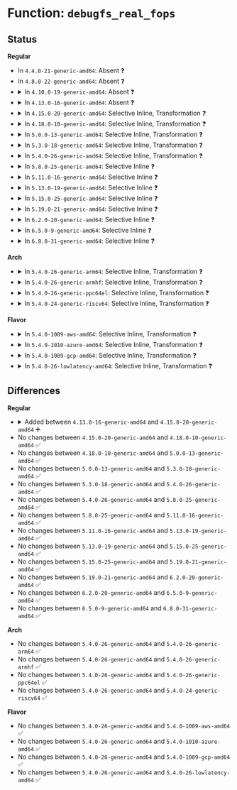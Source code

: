 # Function: <code>debugfs_real_fops</code>

## Status
<b>Regular</b>
<ul>
<li>
In <code>4.4.0-21-generic-amd64</code>: Absent ❓
</li>
<li>
In <code>4.8.0-22-generic-amd64</code>: Absent ❓
</li>
<li>
<details>
<summary>In <code>4.10.0-19-generic-amd64</code>: Absent ❓</summary>

```json
{
  "name": "debugfs_real_fops",
  "collision_type": "Unique Static",
  "inline_type": "Full",
  "funcs": [
    {
      "addr": 18446744071582425643,
      "name": "debugfs_real_fops",
      "external": false,
      "loc": "include/linux/debugfs.h:56",
      "file": "fs/debugfs/file.c",
      "inline": "declared, inlined",
      "caller_inline": [
        "fs/debugfs/file.c:full_proxy_open",
        "fs/debugfs/file.c:full_proxy_poll",
        "fs/debugfs/file.c:full_proxy_unlocked_ioctl",
        "fs/debugfs/file.c:full_proxy_write",
        "fs/debugfs/file.c:full_proxy_read",
        "fs/debugfs/file.c:full_proxy_llseek",
        "fs/debugfs/file.c:open_proxy_open"
      ],
      "caller_func": []
    }
  ],
  "symbols": []
}
```
</details>
</li>
<li>
<details>
<summary>In <code>4.13.0-16-generic-amd64</code>: Absent ❓</summary>

```json
{
  "name": "debugfs_real_fops",
  "collision_type": "Unique Static",
  "inline_type": "Full",
  "funcs": [
    {
      "addr": 18446744071582509210,
      "name": "debugfs_real_fops",
      "external": false,
      "loc": "include/linux/debugfs.h:55",
      "file": "fs/debugfs/file.c",
      "inline": "declared, inlined",
      "caller_inline": [
        "fs/debugfs/file.c:full_proxy_open",
        "fs/debugfs/file.c:full_proxy_poll",
        "fs/debugfs/file.c:full_proxy_unlocked_ioctl",
        "fs/debugfs/file.c:full_proxy_write",
        "fs/debugfs/file.c:full_proxy_read",
        "fs/debugfs/file.c:full_proxy_llseek",
        "fs/debugfs/file.c:open_proxy_open"
      ],
      "caller_func": []
    }
  ],
  "symbols": []
}
```
</details>
</li>
<li>
<details>
<summary>In <code>4.15.0-20-generic-amd64</code>: Selective Inline, Transformation ❓</summary>

```c
const struct file_operations * debugfs_real_fops(const struct file * filp)
```

```json
{
  "name": "debugfs_real_fops",
  "collision_type": "Unique Global",
  "inline_type": "Selective",
  "funcs": [
    {
      "addr": 18446744071582660776,
      "name": "debugfs_real_fops",
      "external": true,
      "loc": "fs/debugfs/file.c:48",
      "file": "fs/debugfs/file.c",
      "inline": "not declared, inlined",
      "caller_inline": [
        "fs/debugfs/file.c:full_proxy_open",
        "fs/debugfs/file.c:full_proxy_release",
        "fs/debugfs/file.c:full_proxy_poll",
        "fs/debugfs/file.c:full_proxy_unlocked_ioctl",
        "fs/debugfs/file.c:full_proxy_write",
        "fs/debugfs/file.c:full_proxy_read",
        "fs/debugfs/file.c:full_proxy_llseek",
        "fs/debugfs/file.c:open_proxy_open"
      ],
      "caller_func": [
        "fs/debugfs/file.c:full_proxy_open",
        "fs/debugfs/file.c:full_proxy_release",
        "fs/debugfs/file.c:full_proxy_poll",
        "fs/debugfs/file.c:full_proxy_unlocked_ioctl",
        "fs/debugfs/file.c:full_proxy_write",
        "fs/debugfs/file.c:full_proxy_read",
        "fs/debugfs/file.c:full_proxy_llseek",
        "fs/debugfs/file.c:open_proxy_open"
      ]
    }
  ],
  "symbols": [
    {
      "addr": 18446744071582659536,
      "name": "debugfs_real_fops.part.3",
      "section": ".text",
      "bind": "STB_LOCAL",
      "size": 15
    },
    {
      "addr": 18446744071582659552,
      "name": "debugfs_real_fops",
      "section": ".text",
      "bind": "STB_GLOBAL",
      "size": 32
    }
  ]
}
```
</details>
</li>
<li>
<details>
<summary>In <code>4.18.0-10-generic-amd64</code>: Selective Inline, Transformation ❓</summary>

```c
const struct file_operations * debugfs_real_fops(const struct file * filp)
```

```json
{
  "name": "debugfs_real_fops",
  "collision_type": "Unique Global",
  "inline_type": "Selective",
  "funcs": [
    {
      "addr": 18446744071582854236,
      "name": "debugfs_real_fops",
      "external": true,
      "loc": "fs/debugfs/file.c:48",
      "file": "fs/debugfs/file.c",
      "inline": "not declared, inlined",
      "caller_inline": [
        "fs/debugfs/file.c:full_proxy_open",
        "fs/debugfs/file.c:full_proxy_release",
        "fs/debugfs/file.c:full_proxy_poll",
        "fs/debugfs/file.c:full_proxy_unlocked_ioctl",
        "fs/debugfs/file.c:full_proxy_write",
        "fs/debugfs/file.c:full_proxy_read",
        "fs/debugfs/file.c:full_proxy_llseek",
        "fs/debugfs/file.c:open_proxy_open"
      ],
      "caller_func": [
        "fs/debugfs/file.c:full_proxy_open",
        "fs/debugfs/file.c:full_proxy_release",
        "fs/debugfs/file.c:full_proxy_poll",
        "fs/debugfs/file.c:full_proxy_unlocked_ioctl",
        "fs/debugfs/file.c:full_proxy_write",
        "fs/debugfs/file.c:full_proxy_read",
        "fs/debugfs/file.c:full_proxy_llseek",
        "fs/debugfs/file.c:open_proxy_open"
      ]
    }
  ],
  "symbols": [
    {
      "addr": 18446744071582852848,
      "name": "debugfs_real_fops.part.5",
      "section": ".text",
      "bind": "STB_LOCAL",
      "size": 15
    },
    {
      "addr": 18446744071582852864,
      "name": "debugfs_real_fops",
      "section": ".text",
      "bind": "STB_GLOBAL",
      "size": 32
    }
  ]
}
```
</details>
</li>
<li>
<details>
<summary>In <code>5.0.0-13-generic-amd64</code>: Selective Inline, Transformation ❓</summary>

```c
const struct file_operations * debugfs_real_fops(const struct file * filp)
```

```json
{
  "name": "debugfs_real_fops",
  "collision_type": "Unique Global",
  "inline_type": "Selective",
  "funcs": [
    {
      "addr": 18446744071582962382,
      "name": "debugfs_real_fops",
      "external": true,
      "loc": "fs/debugfs/file.c:48",
      "file": "fs/debugfs/file.c",
      "inline": "not declared, inlined",
      "caller_inline": [
        "fs/debugfs/file.c:full_proxy_open",
        "fs/debugfs/file.c:full_proxy_release",
        "fs/debugfs/file.c:full_proxy_poll",
        "fs/debugfs/file.c:full_proxy_unlocked_ioctl",
        "fs/debugfs/file.c:full_proxy_write",
        "fs/debugfs/file.c:full_proxy_read",
        "fs/debugfs/file.c:full_proxy_llseek",
        "fs/debugfs/file.c:open_proxy_open"
      ],
      "caller_func": [
        "fs/debugfs/file.c:full_proxy_open",
        "fs/debugfs/file.c:full_proxy_release",
        "fs/debugfs/file.c:full_proxy_poll",
        "fs/debugfs/file.c:full_proxy_unlocked_ioctl",
        "fs/debugfs/file.c:full_proxy_write",
        "fs/debugfs/file.c:full_proxy_read",
        "fs/debugfs/file.c:full_proxy_llseek",
        "fs/debugfs/file.c:open_proxy_open"
      ]
    }
  ],
  "symbols": [
    {
      "addr": 18446744071582961120,
      "name": "debugfs_real_fops.part.5",
      "section": ".text",
      "bind": "STB_LOCAL",
      "size": 15
    },
    {
      "addr": 18446744071582961136,
      "name": "debugfs_real_fops",
      "section": ".text",
      "bind": "STB_GLOBAL",
      "size": 32
    }
  ]
}
```
</details>
</li>
<li>
<details>
<summary>In <code>5.3.0-18-generic-amd64</code>: Selective Inline, Transformation ❓</summary>

```c
const struct file_operations * debugfs_real_fops(const struct file * filp)
```

```json
{
  "name": "debugfs_real_fops",
  "collision_type": "Unique Global",
  "inline_type": "Selective",
  "funcs": [
    {
      "addr": 18446744071583143231,
      "name": "debugfs_real_fops",
      "external": true,
      "loc": "fs/debugfs/file.c:48",
      "file": "fs/debugfs/file.c",
      "inline": "not declared, inlined",
      "caller_inline": [
        "fs/debugfs/file.c:full_proxy_open",
        "fs/debugfs/file.c:full_proxy_release",
        "fs/debugfs/file.c:full_proxy_poll",
        "fs/debugfs/file.c:full_proxy_unlocked_ioctl",
        "fs/debugfs/file.c:full_proxy_write",
        "fs/debugfs/file.c:full_proxy_read",
        "fs/debugfs/file.c:full_proxy_llseek",
        "fs/debugfs/file.c:open_proxy_open"
      ],
      "caller_func": [
        "fs/debugfs/file.c:full_proxy_open",
        "fs/debugfs/file.c:full_proxy_release",
        "fs/debugfs/file.c:full_proxy_poll",
        "fs/debugfs/file.c:full_proxy_unlocked_ioctl",
        "fs/debugfs/file.c:full_proxy_write",
        "fs/debugfs/file.c:full_proxy_read",
        "fs/debugfs/file.c:full_proxy_llseek",
        "fs/debugfs/file.c:open_proxy_open"
      ]
    }
  ],
  "symbols": [
    {
      "addr": 18446744071583143659,
      "name": "debugfs_real_fops.part.0",
      "section": ".text",
      "bind": "STB_LOCAL",
      "size": 27
    },
    {
      "addr": 18446744071583143686,
      "name": "debugfs_real_fops.cold",
      "section": ".text",
      "bind": "STB_LOCAL",
      "size": 10
    },
    {
      "addr": 18446744071583141824,
      "name": "debugfs_real_fops",
      "section": ".text",
      "bind": "STB_GLOBAL",
      "size": 30
    }
  ]
}
```
</details>
</li>
<li>
<details>
<summary>In <code>5.4.0-26-generic-amd64</code>: Selective Inline, Transformation ❓</summary>

```c
const struct file_operations * debugfs_real_fops(const struct file * filp)
```

```json
{
  "name": "debugfs_real_fops",
  "collision_type": "Unique Global",
  "inline_type": "Selective",
  "funcs": [
    {
      "addr": 18446744071583249436,
      "name": "debugfs_real_fops",
      "external": true,
      "loc": "fs/debugfs/file.c:49",
      "file": "fs/debugfs/file.c",
      "inline": "not declared, inlined",
      "caller_inline": [
        "fs/debugfs/file.c:full_proxy_open",
        "fs/debugfs/file.c:full_proxy_release",
        "fs/debugfs/file.c:full_proxy_poll",
        "fs/debugfs/file.c:full_proxy_unlocked_ioctl",
        "fs/debugfs/file.c:full_proxy_write",
        "fs/debugfs/file.c:full_proxy_read",
        "fs/debugfs/file.c:full_proxy_llseek",
        "fs/debugfs/file.c:open_proxy_open"
      ],
      "caller_func": [
        "fs/debugfs/file.c:full_proxy_open",
        "fs/debugfs/file.c:full_proxy_release",
        "fs/debugfs/file.c:full_proxy_poll",
        "fs/debugfs/file.c:full_proxy_unlocked_ioctl",
        "fs/debugfs/file.c:full_proxy_write",
        "fs/debugfs/file.c:full_proxy_read",
        "fs/debugfs/file.c:full_proxy_llseek",
        "fs/debugfs/file.c:open_proxy_open"
      ]
    }
  ],
  "symbols": [
    {
      "addr": 18446744071583248000,
      "name": "debugfs_real_fops.part.0",
      "section": ".text",
      "bind": "STB_LOCAL",
      "size": 15
    },
    {
      "addr": 18446744071583248016,
      "name": "debugfs_real_fops",
      "section": ".text",
      "bind": "STB_GLOBAL",
      "size": 32
    }
  ]
}
```
</details>
</li>
<li>
<details>
<summary>In <code>5.8.0-25-generic-amd64</code>: Selective Inline ❓</summary>

```c
const struct file_operations * debugfs_real_fops(const struct file * filp)
```

```json
{
  "name": "debugfs_real_fops",
  "collision_type": "Unique Global",
  "inline_type": "Selective",
  "funcs": [
    {
      "addr": 18446744071583575805,
      "name": "debugfs_real_fops",
      "external": true,
      "loc": "fs/debugfs/file.c:50",
      "file": "fs/debugfs/file.c",
      "inline": "not declared, inlined",
      "caller_inline": [
        "fs/debugfs/file.c:full_proxy_open",
        "fs/debugfs/file.c:full_proxy_open",
        "fs/debugfs/file.c:full_proxy_release",
        "fs/debugfs/file.c:full_proxy_release",
        "fs/debugfs/file.c:full_proxy_poll",
        "fs/debugfs/file.c:full_proxy_poll",
        "fs/debugfs/file.c:full_proxy_unlocked_ioctl",
        "fs/debugfs/file.c:full_proxy_unlocked_ioctl",
        "fs/debugfs/file.c:full_proxy_write",
        "fs/debugfs/file.c:full_proxy_write",
        "fs/debugfs/file.c:full_proxy_read",
        "fs/debugfs/file.c:full_proxy_read",
        "fs/debugfs/file.c:full_proxy_llseek",
        "fs/debugfs/file.c:full_proxy_llseek",
        "fs/debugfs/file.c:open_proxy_open",
        "fs/debugfs/file.c:open_proxy_open"
      ],
      "caller_func": []
    }
  ],
  "symbols": [
    {
      "addr": 18446744071583573104,
      "name": "debugfs_real_fops",
      "section": ".text",
      "bind": "STB_GLOBAL",
      "size": 32
    }
  ]
}
```
</details>
</li>
<li>
<details>
<summary>In <code>5.11.0-16-generic-amd64</code>: Selective Inline ❓</summary>

```c
const struct file_operations * debugfs_real_fops(const struct file * filp)
```

```json
{
  "name": "debugfs_real_fops",
  "collision_type": "Unique Global",
  "inline_type": "Selective",
  "funcs": [
    {
      "addr": 18446744071583696269,
      "name": "debugfs_real_fops",
      "external": true,
      "loc": "fs/debugfs/file.c:50",
      "file": "fs/debugfs/file.c",
      "inline": "not declared, inlined",
      "caller_inline": [
        "fs/debugfs/file.c:full_proxy_open",
        "fs/debugfs/file.c:full_proxy_open",
        "fs/debugfs/file.c:full_proxy_release",
        "fs/debugfs/file.c:full_proxy_release",
        "fs/debugfs/file.c:full_proxy_poll",
        "fs/debugfs/file.c:full_proxy_poll",
        "fs/debugfs/file.c:full_proxy_unlocked_ioctl",
        "fs/debugfs/file.c:full_proxy_unlocked_ioctl",
        "fs/debugfs/file.c:full_proxy_write",
        "fs/debugfs/file.c:full_proxy_write",
        "fs/debugfs/file.c:full_proxy_read",
        "fs/debugfs/file.c:full_proxy_read",
        "fs/debugfs/file.c:full_proxy_llseek",
        "fs/debugfs/file.c:full_proxy_llseek",
        "fs/debugfs/file.c:open_proxy_open",
        "fs/debugfs/file.c:open_proxy_open"
      ],
      "caller_func": []
    }
  ],
  "symbols": [
    {
      "addr": 18446744071583693568,
      "name": "debugfs_real_fops",
      "section": ".text",
      "bind": "STB_GLOBAL",
      "size": 32
    }
  ]
}
```
</details>
</li>
<li>
<details>
<summary>In <code>5.13.0-19-generic-amd64</code>: Selective Inline ❓</summary>

```c
const struct file_operations * debugfs_real_fops(const struct file * filp)
```

```json
{
  "name": "debugfs_real_fops",
  "collision_type": "Unique Global",
  "inline_type": "Selective",
  "funcs": [
    {
      "addr": 18446744071583721053,
      "name": "debugfs_real_fops",
      "external": true,
      "loc": "fs/debugfs/file.c:50",
      "file": "fs/debugfs/file.c",
      "inline": "not declared, inlined",
      "caller_inline": [
        "fs/debugfs/file.c:full_proxy_open",
        "fs/debugfs/file.c:full_proxy_open",
        "fs/debugfs/file.c:full_proxy_release",
        "fs/debugfs/file.c:full_proxy_release",
        "fs/debugfs/file.c:full_proxy_poll",
        "fs/debugfs/file.c:full_proxy_poll",
        "fs/debugfs/file.c:full_proxy_unlocked_ioctl",
        "fs/debugfs/file.c:full_proxy_unlocked_ioctl",
        "fs/debugfs/file.c:full_proxy_write",
        "fs/debugfs/file.c:full_proxy_write",
        "fs/debugfs/file.c:full_proxy_read",
        "fs/debugfs/file.c:full_proxy_read",
        "fs/debugfs/file.c:full_proxy_llseek",
        "fs/debugfs/file.c:full_proxy_llseek",
        "fs/debugfs/file.c:open_proxy_open",
        "fs/debugfs/file.c:open_proxy_open"
      ],
      "caller_func": []
    }
  ],
  "symbols": [
    {
      "addr": 18446744071583718144,
      "name": "debugfs_real_fops",
      "section": ".text",
      "bind": "STB_GLOBAL",
      "size": 32
    }
  ]
}
```
</details>
</li>
<li>
<details>
<summary>In <code>5.15.0-25-generic-amd64</code>: Selective Inline ❓</summary>

```c
const struct file_operations * debugfs_real_fops(const struct file * filp)
```

```json
{
  "name": "debugfs_real_fops",
  "collision_type": "Unique Global",
  "inline_type": "Selective",
  "funcs": [
    {
      "addr": 18446744071584081276,
      "name": "debugfs_real_fops",
      "external": true,
      "loc": "fs/debugfs/file.c:50",
      "file": "fs/debugfs/file.c",
      "inline": "not declared, inlined",
      "caller_inline": [
        "fs/debugfs/file.c:full_proxy_open",
        "fs/debugfs/file.c:full_proxy_release",
        "fs/debugfs/file.c:full_proxy_poll",
        "fs/debugfs/file.c:full_proxy_unlocked_ioctl",
        "fs/debugfs/file.c:full_proxy_write",
        "fs/debugfs/file.c:full_proxy_read",
        "fs/debugfs/file.c:full_proxy_llseek",
        "fs/debugfs/file.c:open_proxy_open"
      ],
      "caller_func": []
    }
  ],
  "symbols": [
    {
      "addr": 18446744071584076736,
      "name": "debugfs_real_fops",
      "section": ".text",
      "bind": "STB_GLOBAL",
      "size": 32
    }
  ]
}
```
</details>
</li>
<li>
<details>
<summary>In <code>5.19.0-21-generic-amd64</code>: Selective Inline ❓</summary>

```c
const struct file_operations * debugfs_real_fops(const struct file * filp)
```

```json
{
  "name": "debugfs_real_fops",
  "collision_type": "Unique Global",
  "inline_type": "Selective",
  "funcs": [
    {
      "addr": 18446744071584674464,
      "name": "debugfs_real_fops",
      "external": true,
      "loc": "fs/debugfs/file.c:50",
      "file": "fs/debugfs/file.c",
      "inline": "not declared, inlined",
      "caller_inline": [
        "fs/debugfs/file.c:full_proxy_open",
        "fs/debugfs/file.c:full_proxy_release",
        "fs/debugfs/file.c:full_proxy_poll",
        "fs/debugfs/file.c:full_proxy_unlocked_ioctl",
        "fs/debugfs/file.c:full_proxy_write",
        "fs/debugfs/file.c:full_proxy_read",
        "fs/debugfs/file.c:full_proxy_llseek",
        "fs/debugfs/file.c:open_proxy_open"
      ],
      "caller_func": []
    }
  ],
  "symbols": [
    {
      "addr": 18446744071584668768,
      "name": "debugfs_real_fops",
      "section": ".text",
      "bind": "STB_GLOBAL",
      "size": 44
    }
  ]
}
```
</details>
</li>
<li>
<details>
<summary>In <code>6.2.0-20-generic-amd64</code>: Selective Inline ❓</summary>

```c
const struct file_operations * debugfs_real_fops(const struct file * filp)
```

```json
{
  "name": "debugfs_real_fops",
  "collision_type": "Unique Global",
  "inline_type": "Selective",
  "funcs": [
    {
      "addr": 18446744071585358880,
      "name": "debugfs_real_fops",
      "external": true,
      "loc": "fs/debugfs/file.c:50",
      "file": "fs/debugfs/file.c",
      "inline": "not declared, inlined",
      "caller_inline": [
        "fs/debugfs/file.c:full_proxy_open",
        "fs/debugfs/file.c:full_proxy_release",
        "fs/debugfs/file.c:full_proxy_poll",
        "fs/debugfs/file.c:full_proxy_unlocked_ioctl",
        "fs/debugfs/file.c:full_proxy_write",
        "fs/debugfs/file.c:full_proxy_read",
        "fs/debugfs/file.c:full_proxy_llseek",
        "fs/debugfs/file.c:open_proxy_open"
      ],
      "caller_func": [
        "mm/vmscan.c:lru_gen_seq_show"
      ]
    }
  ],
  "symbols": [
    {
      "addr": 18446744071585352016,
      "name": "debugfs_real_fops",
      "section": ".text",
      "bind": "STB_GLOBAL",
      "size": 44
    }
  ]
}
```
</details>
</li>
<li>
<details>
<summary>In <code>6.5.0-9-generic-amd64</code>: Selective Inline ❓</summary>

```c
const struct file_operations * debugfs_real_fops(const struct file * filp)
```

```json
{
  "name": "debugfs_real_fops",
  "collision_type": "Unique Global",
  "inline_type": "Selective",
  "funcs": [
    {
      "addr": 18446744071585589219,
      "name": "debugfs_real_fops",
      "external": true,
      "loc": "fs/debugfs/file.c:50",
      "file": "fs/debugfs/file.c",
      "inline": "not declared, inlined",
      "caller_inline": [
        "fs/debugfs/file.c:full_proxy_open",
        "fs/debugfs/file.c:full_proxy_release",
        "fs/debugfs/file.c:full_proxy_poll",
        "fs/debugfs/file.c:full_proxy_unlocked_ioctl",
        "fs/debugfs/file.c:full_proxy_write",
        "fs/debugfs/file.c:full_proxy_read",
        "fs/debugfs/file.c:full_proxy_llseek",
        "fs/debugfs/file.c:open_proxy_open"
      ],
      "caller_func": [
        "mm/vmscan.c:lru_gen_seq_show"
      ]
    }
  ],
  "symbols": [
    {
      "addr": 18446744071585582176,
      "name": "debugfs_real_fops",
      "section": ".text",
      "bind": "STB_GLOBAL",
      "size": 47
    }
  ]
}
```
</details>
</li>
<li>
<details>
<summary>In <code>6.8.0-31-generic-amd64</code>: Selective Inline ❓</summary>

```c
const struct file_operations * debugfs_real_fops(const struct file * filp)
```

```json
{
  "name": "debugfs_real_fops",
  "collision_type": "Unique Global",
  "inline_type": "Selective",
  "funcs": [
    {
      "addr": 18446744071585829411,
      "name": "debugfs_real_fops",
      "external": true,
      "loc": "fs/debugfs/file.c:50",
      "file": "fs/debugfs/file.c",
      "inline": "not declared, inlined",
      "caller_inline": [
        "fs/debugfs/file.c:full_proxy_open",
        "fs/debugfs/file.c:full_proxy_release",
        "fs/debugfs/file.c:full_proxy_poll",
        "fs/debugfs/file.c:full_proxy_unlocked_ioctl",
        "fs/debugfs/file.c:full_proxy_write",
        "fs/debugfs/file.c:full_proxy_read",
        "fs/debugfs/file.c:full_proxy_llseek",
        "fs/debugfs/file.c:open_proxy_open"
      ],
      "caller_func": [
        "mm/vmscan.c:lru_gen_seq_show"
      ]
    }
  ],
  "symbols": [
    {
      "addr": 18446744071585821184,
      "name": "debugfs_real_fops",
      "section": ".text",
      "bind": "STB_GLOBAL",
      "size": 50
    }
  ]
}
```
</details>
</li>
</ul>
<b>Arch</b>
<ul>
<li>
<details>
<summary>In <code>5.4.0-26-generic-arm64</code>: Selective Inline, Transformation ❓</summary>

```c
const struct file_operations * debugfs_real_fops(const struct file * filp)
```

```json
{
  "name": "debugfs_real_fops",
  "collision_type": "Unique Global",
  "inline_type": "Selective",
  "funcs": [
    {
      "addr": 18446603336494976288,
      "name": "debugfs_real_fops",
      "external": true,
      "loc": "fs/debugfs/file.c:49",
      "file": "fs/debugfs/file.c",
      "inline": "not declared, inlined",
      "caller_inline": [
        "fs/debugfs/file.c:full_proxy_open",
        "fs/debugfs/file.c:full_proxy_release",
        "fs/debugfs/file.c:full_proxy_poll",
        "fs/debugfs/file.c:full_proxy_unlocked_ioctl",
        "fs/debugfs/file.c:full_proxy_write",
        "fs/debugfs/file.c:full_proxy_read",
        "fs/debugfs/file.c:full_proxy_llseek",
        "fs/debugfs/file.c:open_proxy_open"
      ],
      "caller_func": [
        "fs/debugfs/file.c:full_proxy_open",
        "fs/debugfs/file.c:full_proxy_release",
        "fs/debugfs/file.c:full_proxy_poll",
        "fs/debugfs/file.c:full_proxy_unlocked_ioctl",
        "fs/debugfs/file.c:full_proxy_write",
        "fs/debugfs/file.c:full_proxy_read",
        "fs/debugfs/file.c:full_proxy_llseek",
        "fs/debugfs/file.c:open_proxy_open"
      ]
    }
  ],
  "symbols": [
    {
      "addr": 18446603336494974560,
      "name": "debugfs_real_fops.part.0",
      "section": ".text",
      "bind": "STB_LOCAL",
      "size": 32
    },
    {
      "addr": 18446603336494974592,
      "name": "debugfs_real_fops",
      "section": ".text",
      "bind": "STB_GLOBAL",
      "size": 68
    }
  ]
}
```
</details>
</li>
<li>
<details>
<summary>In <code>5.4.0-26-generic-armhf</code>: Selective Inline, Transformation ❓</summary>

```c
const struct file_operations * debugfs_real_fops(const struct file * filp)
```

```json
{
  "name": "debugfs_real_fops",
  "collision_type": "Unique Global",
  "inline_type": "Selective",
  "funcs": [
    {
      "addr": 3228381688,
      "name": "debugfs_real_fops",
      "external": true,
      "loc": "fs/debugfs/file.c:49",
      "file": "fs/debugfs/file.c",
      "inline": "not declared, inlined",
      "caller_inline": [
        "fs/debugfs/file.c:full_proxy_open",
        "fs/debugfs/file.c:full_proxy_release",
        "fs/debugfs/file.c:full_proxy_poll",
        "fs/debugfs/file.c:full_proxy_unlocked_ioctl",
        "fs/debugfs/file.c:full_proxy_write",
        "fs/debugfs/file.c:full_proxy_read",
        "fs/debugfs/file.c:full_proxy_llseek",
        "fs/debugfs/file.c:open_proxy_open"
      ],
      "caller_func": [
        "fs/debugfs/file.c:full_proxy_open",
        "fs/debugfs/file.c:full_proxy_release",
        "fs/debugfs/file.c:full_proxy_poll",
        "fs/debugfs/file.c:full_proxy_unlocked_ioctl",
        "fs/debugfs/file.c:full_proxy_write",
        "fs/debugfs/file.c:full_proxy_read",
        "fs/debugfs/file.c:full_proxy_llseek",
        "fs/debugfs/file.c:open_proxy_open"
      ]
    }
  ],
  "symbols": [
    {
      "addr": 3228379976,
      "name": "debugfs_real_fops.part.0",
      "section": ".text",
      "bind": "STB_LOCAL",
      "size": 52
    },
    {
      "addr": 3228380028,
      "name": "debugfs_real_fops",
      "section": ".text",
      "bind": "STB_GLOBAL",
      "size": 52
    }
  ]
}
```
</details>
</li>
<li>
<details>
<summary>In <code>5.4.0-26-generic-ppc64el</code>: Selective Inline, Transformation ❓</summary>

```c
const struct file_operations * debugfs_real_fops(const struct file * filp)
```

```json
{
  "name": "debugfs_real_fops",
  "collision_type": "Unique Global",
  "inline_type": "Selective",
  "funcs": [
    {
      "addr": 13835058055288856776,
      "name": "debugfs_real_fops",
      "external": true,
      "loc": "fs/debugfs/file.c:49",
      "file": "fs/debugfs/file.c",
      "inline": "not declared, inlined",
      "caller_inline": [
        "fs/debugfs/file.c:full_proxy_open",
        "fs/debugfs/file.c:full_proxy_release",
        "fs/debugfs/file.c:full_proxy_poll",
        "fs/debugfs/file.c:full_proxy_unlocked_ioctl",
        "fs/debugfs/file.c:full_proxy_write",
        "fs/debugfs/file.c:full_proxy_read",
        "fs/debugfs/file.c:full_proxy_llseek",
        "fs/debugfs/file.c:open_proxy_open"
      ],
      "caller_func": [
        "fs/debugfs/file.c:full_proxy_open",
        "fs/debugfs/file.c:full_proxy_release",
        "fs/debugfs/file.c:full_proxy_poll",
        "fs/debugfs/file.c:full_proxy_unlocked_ioctl",
        "fs/debugfs/file.c:full_proxy_write",
        "fs/debugfs/file.c:full_proxy_read",
        "fs/debugfs/file.c:full_proxy_llseek",
        "fs/debugfs/file.c:open_proxy_open"
      ]
    }
  ],
  "symbols": [
    {
      "addr": 13835058055288854384,
      "name": "debugfs_real_fops.part.0",
      "section": ".text",
      "bind": "STB_LOCAL",
      "size": 20
    },
    {
      "addr": 13835058055288854416,
      "name": "debugfs_real_fops",
      "section": ".text",
      "bind": "STB_GLOBAL",
      "size": 52
    }
  ]
}
```
</details>
</li>
<li>
<details>
<summary>In <code>5.4.0-24-generic-riscv64</code>: Selective Inline, Transformation ❓</summary>

```c
const struct file_operations * debugfs_real_fops(const struct file * filp)
```

```json
{
  "name": "debugfs_real_fops",
  "collision_type": "Unique Global",
  "inline_type": "Selective",
  "funcs": [
    {
      "addr": 18446743936274276656,
      "name": "debugfs_real_fops",
      "external": true,
      "loc": "fs/debugfs/file.c:49",
      "file": "fs/debugfs/file.c",
      "inline": "not declared, inlined",
      "caller_inline": [
        "fs/debugfs/file.c:full_proxy_open",
        "fs/debugfs/file.c:full_proxy_release",
        "fs/debugfs/file.c:full_proxy_poll",
        "fs/debugfs/file.c:full_proxy_unlocked_ioctl",
        "fs/debugfs/file.c:full_proxy_write",
        "fs/debugfs/file.c:full_proxy_read",
        "fs/debugfs/file.c:full_proxy_llseek",
        "fs/debugfs/file.c:open_proxy_open"
      ],
      "caller_func": [
        "fs/debugfs/file.c:full_proxy_open",
        "fs/debugfs/file.c:full_proxy_release",
        "fs/debugfs/file.c:full_proxy_poll",
        "fs/debugfs/file.c:full_proxy_unlocked_ioctl",
        "fs/debugfs/file.c:full_proxy_write",
        "fs/debugfs/file.c:full_proxy_read",
        "fs/debugfs/file.c:full_proxy_llseek",
        "fs/debugfs/file.c:open_proxy_open"
      ]
    }
  ],
  "symbols": [
    {
      "addr": 18446743936274275036,
      "name": "debugfs_real_fops.part.0",
      "section": ".text",
      "bind": "STB_LOCAL",
      "size": 30
    },
    {
      "addr": 18446743936274275066,
      "name": "debugfs_real_fops",
      "section": ".text",
      "bind": "STB_GLOBAL",
      "size": 62
    }
  ]
}
```
</details>
</li>
</ul>
<b>Flavor</b>
<ul>
<li>
<details>
<summary>In <code>5.4.0-1009-aws-amd64</code>: Selective Inline, Transformation ❓</summary>

```c
const struct file_operations * debugfs_real_fops(const struct file * filp)
```

```json
{
  "name": "debugfs_real_fops",
  "collision_type": "Unique Global",
  "inline_type": "Selective",
  "funcs": [
    {
      "addr": 18446744071583218172,
      "name": "debugfs_real_fops",
      "external": true,
      "loc": "fs/debugfs/file.c:49",
      "file": "fs/debugfs/file.c",
      "inline": "not declared, inlined",
      "caller_inline": [
        "fs/debugfs/file.c:full_proxy_open",
        "fs/debugfs/file.c:full_proxy_release",
        "fs/debugfs/file.c:full_proxy_poll",
        "fs/debugfs/file.c:full_proxy_unlocked_ioctl",
        "fs/debugfs/file.c:full_proxy_write",
        "fs/debugfs/file.c:full_proxy_read",
        "fs/debugfs/file.c:full_proxy_llseek",
        "fs/debugfs/file.c:open_proxy_open"
      ],
      "caller_func": [
        "fs/debugfs/file.c:full_proxy_open",
        "fs/debugfs/file.c:full_proxy_release",
        "fs/debugfs/file.c:full_proxy_poll",
        "fs/debugfs/file.c:full_proxy_unlocked_ioctl",
        "fs/debugfs/file.c:full_proxy_write",
        "fs/debugfs/file.c:full_proxy_read",
        "fs/debugfs/file.c:full_proxy_llseek",
        "fs/debugfs/file.c:open_proxy_open"
      ]
    }
  ],
  "symbols": [
    {
      "addr": 18446744071583216736,
      "name": "debugfs_real_fops.part.0",
      "section": ".text",
      "bind": "STB_LOCAL",
      "size": 15
    },
    {
      "addr": 18446744071583216752,
      "name": "debugfs_real_fops",
      "section": ".text",
      "bind": "STB_GLOBAL",
      "size": 32
    }
  ]
}
```
</details>
</li>
<li>
<details>
<summary>In <code>5.4.0-1010-azure-amd64</code>: Selective Inline, Transformation ❓</summary>

```c
const struct file_operations * debugfs_real_fops(const struct file * filp)
```

```json
{
  "name": "debugfs_real_fops",
  "collision_type": "Unique Global",
  "inline_type": "Selective",
  "funcs": [
    {
      "addr": 18446744071583155324,
      "name": "debugfs_real_fops",
      "external": true,
      "loc": "fs/debugfs/file.c:49",
      "file": "fs/debugfs/file.c",
      "inline": "not declared, inlined",
      "caller_inline": [
        "fs/debugfs/file.c:full_proxy_open",
        "fs/debugfs/file.c:full_proxy_release",
        "fs/debugfs/file.c:full_proxy_poll",
        "fs/debugfs/file.c:full_proxy_unlocked_ioctl",
        "fs/debugfs/file.c:full_proxy_write",
        "fs/debugfs/file.c:full_proxy_read",
        "fs/debugfs/file.c:full_proxy_llseek",
        "fs/debugfs/file.c:open_proxy_open"
      ],
      "caller_func": [
        "fs/debugfs/file.c:full_proxy_open",
        "fs/debugfs/file.c:full_proxy_release",
        "fs/debugfs/file.c:full_proxy_poll",
        "fs/debugfs/file.c:full_proxy_unlocked_ioctl",
        "fs/debugfs/file.c:full_proxy_write",
        "fs/debugfs/file.c:full_proxy_read",
        "fs/debugfs/file.c:full_proxy_llseek",
        "fs/debugfs/file.c:open_proxy_open"
      ]
    }
  ],
  "symbols": [
    {
      "addr": 18446744071583153888,
      "name": "debugfs_real_fops.part.0",
      "section": ".text",
      "bind": "STB_LOCAL",
      "size": 15
    },
    {
      "addr": 18446744071583153904,
      "name": "debugfs_real_fops",
      "section": ".text",
      "bind": "STB_GLOBAL",
      "size": 32
    }
  ]
}
```
</details>
</li>
<li>
<details>
<summary>In <code>5.4.0-1009-gcp-amd64</code>: Selective Inline, Transformation ❓</summary>

```c
const struct file_operations * debugfs_real_fops(const struct file * filp)
```

```json
{
  "name": "debugfs_real_fops",
  "collision_type": "Unique Global",
  "inline_type": "Selective",
  "funcs": [
    {
      "addr": 18446744071583202204,
      "name": "debugfs_real_fops",
      "external": true,
      "loc": "fs/debugfs/file.c:49",
      "file": "fs/debugfs/file.c",
      "inline": "not declared, inlined",
      "caller_inline": [
        "fs/debugfs/file.c:full_proxy_open",
        "fs/debugfs/file.c:full_proxy_release",
        "fs/debugfs/file.c:full_proxy_poll",
        "fs/debugfs/file.c:full_proxy_unlocked_ioctl",
        "fs/debugfs/file.c:full_proxy_write",
        "fs/debugfs/file.c:full_proxy_read",
        "fs/debugfs/file.c:full_proxy_llseek",
        "fs/debugfs/file.c:open_proxy_open"
      ],
      "caller_func": [
        "fs/debugfs/file.c:full_proxy_open",
        "fs/debugfs/file.c:full_proxy_release",
        "fs/debugfs/file.c:full_proxy_poll",
        "fs/debugfs/file.c:full_proxy_unlocked_ioctl",
        "fs/debugfs/file.c:full_proxy_write",
        "fs/debugfs/file.c:full_proxy_read",
        "fs/debugfs/file.c:full_proxy_llseek",
        "fs/debugfs/file.c:open_proxy_open"
      ]
    }
  ],
  "symbols": [
    {
      "addr": 18446744071583200768,
      "name": "debugfs_real_fops.part.0",
      "section": ".text",
      "bind": "STB_LOCAL",
      "size": 15
    },
    {
      "addr": 18446744071583200784,
      "name": "debugfs_real_fops",
      "section": ".text",
      "bind": "STB_GLOBAL",
      "size": 32
    }
  ]
}
```
</details>
</li>
<li>
<details>
<summary>In <code>5.4.0-26-lowlatency-amd64</code>: Selective Inline, Transformation ❓</summary>

```c
const struct file_operations * debugfs_real_fops(const struct file * filp)
```

```json
{
  "name": "debugfs_real_fops",
  "collision_type": "Unique Global",
  "inline_type": "Selective",
  "funcs": [
    {
      "addr": 18446744071583296092,
      "name": "debugfs_real_fops",
      "external": true,
      "loc": "fs/debugfs/file.c:49",
      "file": "fs/debugfs/file.c",
      "inline": "not declared, inlined",
      "caller_inline": [
        "fs/debugfs/file.c:full_proxy_open",
        "fs/debugfs/file.c:full_proxy_release",
        "fs/debugfs/file.c:full_proxy_poll",
        "fs/debugfs/file.c:full_proxy_unlocked_ioctl",
        "fs/debugfs/file.c:full_proxy_write",
        "fs/debugfs/file.c:full_proxy_read",
        "fs/debugfs/file.c:full_proxy_llseek",
        "fs/debugfs/file.c:open_proxy_open"
      ],
      "caller_func": [
        "fs/debugfs/file.c:full_proxy_open",
        "fs/debugfs/file.c:full_proxy_release",
        "fs/debugfs/file.c:full_proxy_poll",
        "fs/debugfs/file.c:full_proxy_unlocked_ioctl",
        "fs/debugfs/file.c:full_proxy_write",
        "fs/debugfs/file.c:full_proxy_read",
        "fs/debugfs/file.c:full_proxy_llseek",
        "fs/debugfs/file.c:open_proxy_open"
      ]
    }
  ],
  "symbols": [
    {
      "addr": 18446744071583294656,
      "name": "debugfs_real_fops.part.0",
      "section": ".text",
      "bind": "STB_LOCAL",
      "size": 15
    },
    {
      "addr": 18446744071583294672,
      "name": "debugfs_real_fops",
      "section": ".text",
      "bind": "STB_GLOBAL",
      "size": 32
    }
  ]
}
```
</details>
</li>
</ul>

## Differences
<b>Regular</b>
<ul>
<li>
<details>
<summary>Added between <code>4.13.0-16-generic-amd64</code> and <code>4.15.0-20-generic-amd64</code> ➕</summary>

```c
const struct file_operations * debugfs_real_fops(const struct file * filp)
```
</details>
</li>
<li>
No changes between <code>4.15.0-20-generic-amd64</code> and <code>4.18.0-10-generic-amd64</code> ✅
</li>
<li>
No changes between <code>4.18.0-10-generic-amd64</code> and <code>5.0.0-13-generic-amd64</code> ✅
</li>
<li>
No changes between <code>5.0.0-13-generic-amd64</code> and <code>5.3.0-18-generic-amd64</code> ✅
</li>
<li>
No changes between <code>5.3.0-18-generic-amd64</code> and <code>5.4.0-26-generic-amd64</code> ✅
</li>
<li>
No changes between <code>5.4.0-26-generic-amd64</code> and <code>5.8.0-25-generic-amd64</code> ✅
</li>
<li>
No changes between <code>5.8.0-25-generic-amd64</code> and <code>5.11.0-16-generic-amd64</code> ✅
</li>
<li>
No changes between <code>5.11.0-16-generic-amd64</code> and <code>5.13.0-19-generic-amd64</code> ✅
</li>
<li>
No changes between <code>5.13.0-19-generic-amd64</code> and <code>5.15.0-25-generic-amd64</code> ✅
</li>
<li>
No changes between <code>5.15.0-25-generic-amd64</code> and <code>5.19.0-21-generic-amd64</code> ✅
</li>
<li>
No changes between <code>5.19.0-21-generic-amd64</code> and <code>6.2.0-20-generic-amd64</code> ✅
</li>
<li>
No changes between <code>6.2.0-20-generic-amd64</code> and <code>6.5.0-9-generic-amd64</code> ✅
</li>
<li>
No changes between <code>6.5.0-9-generic-amd64</code> and <code>6.8.0-31-generic-amd64</code> ✅
</li>
</ul>
<b>Arch</b>
<ul>
<li>
No changes between <code>5.4.0-26-generic-amd64</code> and <code>5.4.0-26-generic-arm64</code> ✅
</li>
<li>
No changes between <code>5.4.0-26-generic-amd64</code> and <code>5.4.0-26-generic-armhf</code> ✅
</li>
<li>
No changes between <code>5.4.0-26-generic-amd64</code> and <code>5.4.0-26-generic-ppc64el</code> ✅
</li>
<li>
No changes between <code>5.4.0-26-generic-amd64</code> and <code>5.4.0-24-generic-riscv64</code> ✅
</li>
</ul>
<b>Flavor</b>
<ul>
<li>
No changes between <code>5.4.0-26-generic-amd64</code> and <code>5.4.0-1009-aws-amd64</code> ✅
</li>
<li>
No changes between <code>5.4.0-26-generic-amd64</code> and <code>5.4.0-1010-azure-amd64</code> ✅
</li>
<li>
No changes between <code>5.4.0-26-generic-amd64</code> and <code>5.4.0-1009-gcp-amd64</code> ✅
</li>
<li>
No changes between <code>5.4.0-26-generic-amd64</code> and <code>5.4.0-26-lowlatency-amd64</code> ✅
</li>
</ul>
